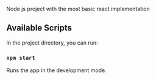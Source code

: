 
Node js project with the most basic react implementation

## Available Scripts

In the project directory, you can run:

### `npm start`

Runs the app in the development mode.<br />